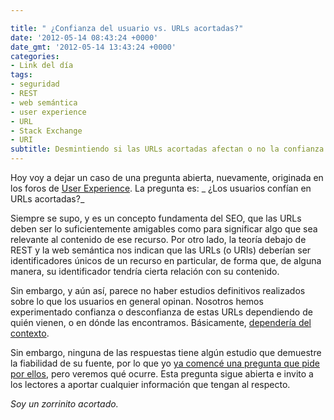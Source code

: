 ```yaml
---

title: " ¿Confianza del usuario vs. URLs acortadas?"
date: '2012-05-14 08:43:24 +0000'
date_gmt: '2012-05-14 13:43:24 +0000'
categories:
- Link del día
tags:
- seguridad
- REST
- web semántica
- user experience
- URL
- Stack Exchange
- URI
subtitle: Desmintiendo si las URLs acortadas afectan o no la confianza del usuario
---
```


Hoy voy a dejar un caso de una pregunta abierta, nuevamente, originada en los foros de [User Experience](http://ux.stackexchange.com/questions/20541/do-users-trust-shortened-urls). La pregunta es: _ ¿Los usuarios confían en URLs acortadas?_

Siempre se supo, y es un concepto fundamenta del SEO, que las URLs deben ser lo suficientemente amigables como para significar algo que sea relevante al contenido de ese recurso. Por otro lado, la teoría debajo de REST y la web semántica nos indican que las URLs (o URIs) deberían ser identificadores únicos de un recurso en particular, de forma que, de alguna manera, su identificador tendría cierta relación con su contenido.

Sin embargo, y aún así, parece no haber estudios definitivos realizados sobre lo que los usuarios en general opinan. Nosotros hemos experimentado confianza o desconfianza de estas URLs dependiendo de quién vienen, o en dónde las encontramos. Básicamente, [dependería del contexto](http://ux.stackexchange.com/a/20550/8702).

Sin embargo, ninguna de las respuestas tiene algún estudio que demuestre la fiabilidad de su fuente, por lo que yo [ya comencé una pregunta que pide por ellos](http://skeptics.stackexchange.com/questions/9439/are-people-reluctant-to-trust-shortened-urls), pero veremos qué ocurre. Esta pregunta sigue abierta e invito a los lectores a aportar cualquier información que tengan al respecto.

_Soy un zorrinito acortado._
